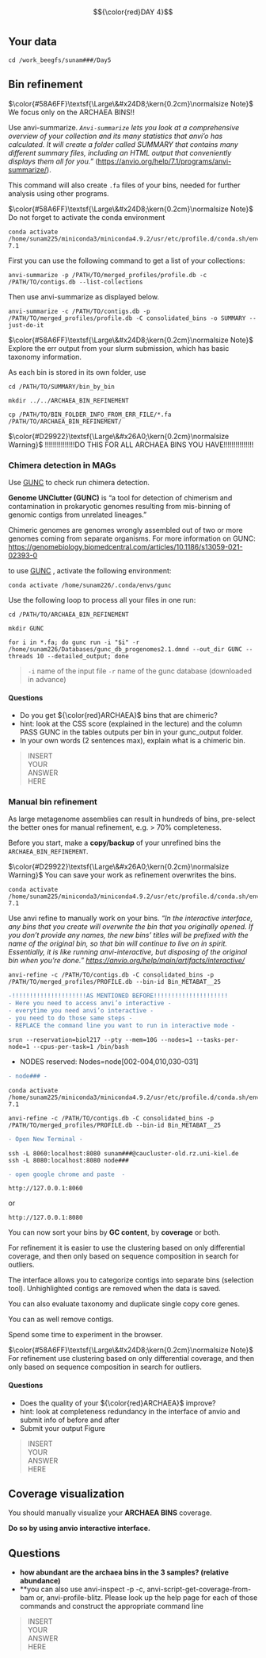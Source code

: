 # 
$${\color{red}DAY 4}$$
# 

## Your data
``` 
cd /work_beegfs/sunam###/Day5
``` 



## Bin refinement

$\color{#58A6FF}\textsf{\Large\&#x24D8;\kern{0.2cm}\normalsize Note}$
We focus only on the ARCHAEA BINS!!

Use anvi-summarize. *``Anvi-summarize`` lets you look at a comprehensive overview of your collection and its many statistics that anvi’o has calculated.
It will create a folder called SUMMARY that contains many different summary files, including an HTML output that conveniently displays them all for you.”* 
(https://anvio.org/help/7.1/programs/anvi-summarize/).

This command will also create ``.fa`` files of your bins, needed for further analysis using other programs.

$\color{#58A6FF}\textsf{\Large\&#x24D8;\kern{0.2cm}\normalsize Note}$
Do not forget to activate the conda environment

``` 
conda activate /home/sunam225/miniconda3/miniconda4.9.2/usr/etc/profile.d/conda.sh/envs/anvio-7.1
``` 

First you can use the following command to get a list of your collections:

``` 
anvi-summarize -p /PATH/TO/merged_profiles/profile.db -c /PATH/TO/contigs.db --list-collections
``` 

Then use anvi-summarize as displayed below.

``` 
anvi-summarize -c /PATH/TO/contigs.db -p /PATH/TO/merged_profiles/profile.db -C consolidated_bins -o SUMMARY --just-do-it
``` 
$\color{#58A6FF}\textsf{\Large\&#x24D8;\kern{0.2cm}\normalsize Note}$
Explore the err output from your slurm submission, which has basic taxonomy information.

As each bin is stored in its own folder, use 
``` 
cd /PATH/TO/SUMMARY/bin_by_bin

mkdir ../../ARCHAEA_BIN_REFINEMENT

cp /PATH/TO/BIN_FOLDER_INFO_FROM_ERR_FILE/*.fa /PATH/TO/ARCHAEA_BIN_REFINEMENT/
``` 
$\color{#D29922}\textsf{\Large\&#x26A0;\kern{0.2cm}\normalsize Warning}$
!!!!!!!!!!!!!!!DO THIS FOR ALL ARCHAEA BINS YOU HAVE!!!!!!!!!!!!!!!

### Chimera detection in MAGs

Use [GUNC](https://grp-bork.embl-community.io/gunc/ ) to check run chimera detection. 

**Genome UNClutter (GUNC)** is “a tool for detection of chimerism and contamination in prokaryotic genomes resulting from mis-binning of genomic contigs from unrelated lineages.”

Chimeric genomes are genomes wrongly assembled out of two or more genomes coming from separate organisms. For more information on GUNC: https://genomebiology.biomedcentral.com/articles/10.1186/s13059-021-02393-0

to use [GUNC](https://grp-bork.embl-community.io/gunc/ ) , activate the following environment: 

``` 
conda activate /home/sunam226/.conda/envs/gunc
``` 
Use the following loop to process all your files in one run: 

``` 
cd /PATH/TO/ARCHAEA_BIN_REFINEMENT

mkdir GUNC

for i in *.fa; do gunc run -i "$i" -r /home/sunam226/Databases/gunc_db_progenomes2.1.dmnd --out_dir GUNC --threads 10 --detailed_output; done
``` 

> `-i` name of the input file
> `-r` name of the gunc database (downloaded in advance)

#### Questions
* Do you get ${\color{red}ARCHAEA}$ bins that are chimeric? 
* hint: look at the CSS score (explained in the lecture) and the column PASS GUNC in the tables outputs per bin in your gunc_output folder.
* In your own words (2 sentences max), explain what is a chimeric bin.

> INSERT\
> YOUR\
> ANSWER\
> HERE

### Manual bin refinement

As large metagenome assemblies can result in hundreds of bins, pre-select the better ones for manual refinement, e.g. > 70% completeness.

Before you start, make a **copy/backup** of your unrefined bins the ``ARCHAEA_BIN_REFINEMENT``.

$\color{#D29922}\textsf{\Large\&#x26A0;\kern{0.2cm}\normalsize Warning}$
You can save your work as refinement overwrites the bins. 

``` 
conda activate /home/sunam225/miniconda3/miniconda4.9.2/usr/etc/profile.d/conda.sh/envs/anvio-7.1
``` 

Use anvi refine to manually work on your bins. *“In the interactive interface, any bins that you create will overwrite the bin that you originally opened. If you don’t provide any names, the new bins’ titles will be prefixed with the name of the original bin, so that bin will continue to live on in spirit.
Essentially, it is like running anvi-interactive, but disposing of the original bin when you’re done.” https://anvio.org/help/main/artifacts/interactive/*

``` 
anvi-refine -c /PATH/TO/contigs.db -C consolidated_bins -p /PATH/TO/merged_profiles/PROFILE.db --bin-id Bin_METABAT__25
``` 

```diff
-!!!!!!!!!!!!!!!!!!!!!AS MENTIONED BEFORE!!!!!!!!!!!!!!!!!!!!!
- Here you need to access anvi’o interactive -
- everytime you need anvi’o interactive -
- you need to do those same steps -
- REPLACE the command line you want to run in interactive mode -
```
```
srun --reservation=biol217 --pty --mem=10G --nodes=1 --tasks-per-node=1 --cpus-per-task=1 /bin/bash
```
- NODES reserved:  Nodes=node[002-004,010,030-031]

```diff
- node### -
```

```
conda activate /home/sunam225/miniconda3/miniconda4.9.2/usr/etc/profile.d/conda.sh/envs/anvio-7.1

anvi-refine -c /PATH/TO/contigs.db -C consolidated_bins -p /PATH/TO/merged_profiles/PROFILE.db --bin-id Bin_METABAT__25
```
```diff
- Open New Terminal -
```
```
ssh -L 8060:localhost:8080 sunam###@caucluster-old.rz.uni-kiel.de
ssh -L 8080:localhost:8080 node###
```
```diff
- open google chrome and paste  -
```

```
http://127.0.0.1:8060
```
or
```
http://127.0.0.1:8080
```

You can now sort your bins by **GC content**, by **coverage** or both. 

For refinement it is easier to use the clustering based on only differential coverage, and then only based on sequence composition in search for outliers.

The interface allows you to categorize contigs into separate bins (selection tool). Unhighlighted contigs are removed when the data is saved.

You can also evaluate taxonomy and duplicate single copy core genes.


You can as well remove contigs. 

Spend some time to experiment in the browser.

$\color{#58A6FF}\textsf{\Large\&#x24D8;\kern{0.2cm}\normalsize Note}$
For refinement use clustering based on only differential coverage, and then only based on sequence composition in search for outliers.


#### Questions
* Does the quality of your ${\color{red}ARCHAEA}$ improve? 
* hint: look at completeness redundancy in the interface of anvio and submit info of before and after 
* Submit your output Figure

> INSERT\
> YOUR\
> ANSWER\
> HERE


## Coverage visualization

You should manually visualize your **ARCHAEA BINS** coverage.
 
**Do so by using anvio interactive interface.**

## Questions
  
* **how abundant are the archaea bins in the 3 samples? (relative abundance)**
* **you can also use anvi-inspect -p -c, anvi-script-get-coverage-from-bam or, anvi-profile-blitz. Please look up the help page for each of those commands and construct the appropriate command line
 
> INSERT\
> YOUR\
> ANSWER\
> HERE


